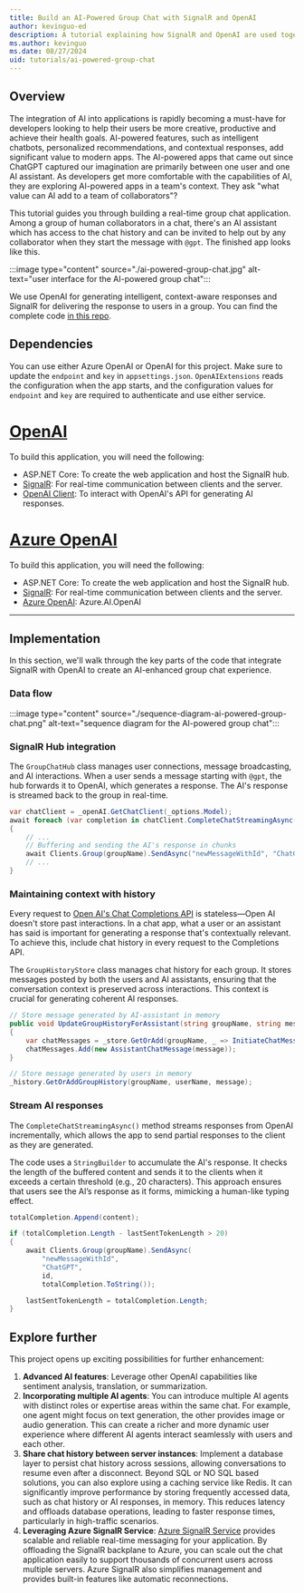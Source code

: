 ```yaml
---
title: Build an AI-Powered Group Chat with SignalR and OpenAI
author: kevinguo-ed
description: A tutorial explaining how SignalR and OpenAI are used together to build an AI-powered group chat
ms.author: kevinguo
ms.date: 08/27/2024
uid: tutorials/ai-powered-group-chat
---
```


## Overview

The integration of AI into applications is rapidly becoming a must-have for developers looking to help their users be more creative, productive and achieve their health goals. AI-powered features, such as intelligent chatbots, personalized recommendations, and contextual responses, add significant value to modern apps. The AI-powered apps that came out since ChatGPT captured our imagination are primarily between one user and one AI assistant. As developers get more comfortable with the capabilities of AI, they are exploring AI-powered apps in a team's context. They ask "what value can AI add to a team of collaborators"? 

This tutorial guides you through building a real-time group chat application. Among a group of human collaborators in a chat, there's an AI assistant which has access to the chat history and can be invited to help out by any collaborator when they start the message with `@gpt`. The finished app looks like this. 

:::image type="content" source="./ai-powered-group-chat.jpg" alt-text="user interface for the AI-powered group chat":::

We use OpenAI for generating intelligent, context-aware responses and SignalR for delivering the response to users in a group. You can find the complete code [in this repo](https://github.com/microsoft/SignalR-Samples-AI/tree/main/AIStreaming).

## Dependencies
You can use either Azure OpenAI or OpenAI for this project. Make sure to update the `endpoint` and `key` in `appsettings.json`. `OpenAIExtensions` reads the configuration when the app starts, and the configuration values for `endpoint` and `key` are required to authenticate and use either service.

# [OpenAI](#tab/open-ai)
To build this application, you will need the following:
* ASP.NET Core: To create the web application and host the SignalR hub.
* [SignalR](https://www.nuget.org/packages/Microsoft.AspNetCore.SignalR.Client): For real-time communication between clients and the server.
* [OpenAI Client](https://www.nuget.org/packages/OpenAI/2.0.0-beta.10): To interact with OpenAI's API for generating AI responses.

# [Azure OpenAI](#tab/azure-open-ai)
To build this application, you will need the following:
* ASP.NET Core: To create the web application and host the SignalR hub.
* [SignalR](https://www.nuget.org/packages/Microsoft.AspNetCore.SignalR.Client): For real-time communication between clients and the server.
* [Azure OpenAI](https://www.nuget.org/packages/Azure.AI.OpenAI/2.0.0-beta.3): Azure.AI.OpenAI
---

## Implementation

In this section, we'll walk through the key parts of the code that integrate SignalR with OpenAI to create an AI-enhanced group chat experience.

### Data flow 

:::image type="content" source="./sequence-diagram-ai-powered-group-chat.png" alt-text="sequence diagram for the AI-powered group chat":::

### SignalR Hub integration

The `GroupChatHub` class manages user connections, message broadcasting, and AI interactions. When a user sends a message starting with `@gpt`, the hub forwards it to OpenAI, which generates a response. The AI's response is streamed back to the group in real-time.
```csharp
var chatClient = _openAI.GetChatClient(_options.Model);
await foreach (var completion in chatClient.CompleteChatStreamingAsync(messagesInludeHistory))
{   
    // ...
    // Buffering and sending the AI's response in chunks
    await Clients.Group(groupName).SendAsync("newMessageWithId", "ChatGPT", id, totalCompletion.ToString());
    // ...
}
```

### Maintaining context with history

Every request to [Open AI's Chat Completions API](https://platform.openai.com/docs/guides/chat-completions) is stateless—Open AI doesn't store past interactions. In a chat app, what a user or an assistant has said is important for generating a response that's contextually relevant. To achieve this, include chat history in every request to the Completions API. 

The `GroupHistoryStore` class manages chat history for each group. It stores messages posted by both the users and AI assistants, ensuring that the conversation context is preserved across interactions. This context is crucial for generating coherent AI responses.

```csharp
// Store message generated by AI-assistant in memory
public void UpdateGroupHistoryForAssistant(string groupName, string message)
{
    var chatMessages = _store.GetOrAdd(groupName, _ => InitiateChatMessages());
    chatMessages.Add(new AssistantChatMessage(message));
}
```

```csharp
// Store message generated by users in memory
_history.GetOrAddGroupHistory(groupName, userName, message);
```

### Stream AI responses

The `CompleteChatStreamingAsync()` method streams responses from OpenAI incrementally, which allows the app to send partial responses to the client as they are generated. 

The code uses a `StringBuilder` to accumulate the AI's response. It checks the length of the buffered content and sends it to the clients when it exceeds a certain threshold (e.g., 20 characters). This approach ensures that users see the AI’s response as it forms, mimicking a human-like typing effect. 
```csharp
totalCompletion.Append(content);

if (totalCompletion.Length - lastSentTokenLength > 20)
{
    await Clients.Group(groupName).SendAsync(
        "newMessageWithId",
        "ChatGPT",
        id,
        totalCompletion.ToString());

    lastSentTokenLength = totalCompletion.Length;
}
``` 

## Explore further

This project opens up exciting possibilities for further enhancement:
1. **Advanced AI features**: Leverage other OpenAI capabilities like sentiment analysis, translation, or summarization. 
1. **Incorporating multiple AI agents**: You can introduce multiple AI agents with distinct roles or expertise areas within the same chat. For example, one agent might focus on text generation, the other provides image or audio generation. This can create a richer and more dynamic user experience where different AI agents interact seamlessly with users and each other.
1. **Share chat history between server instances**: Implement a database layer to persist chat history across sessions, allowing conversations to resume even after a disconnect. Beyond SQL or NO SQL based solutions, you can also explore using a caching service like Redis. It can significantly improve performance by storing frequently accessed data, such as chat history or AI responses, in memory. This reduces latency and offloads database operations, leading to faster response times, particularly in high-traffic scenarios. 
1. **Leveraging Azure SignalR Service**: [Azure SignalR Service](/azure/azure-signalr/signalr-overview) provides scalable and reliable real-time messaging for your application. By offloading the SignalR backplane to Azure, you can scale out the chat application easily to support thousands of concurrent users across multiple servers. Azure SignalR also simplifies management and provides built-in features like automatic reconnections.
